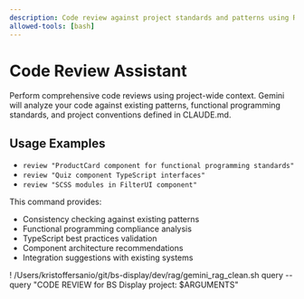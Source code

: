 ```yaml
---
description: Code review against project standards and patterns using RAG
allowed-tools: [bash]
---
```


# Code Review Assistant

Perform comprehensive code reviews using project-wide context. Gemini will analyze your code against existing patterns, functional programming standards, and project conventions defined in CLAUDE.md.

## Usage Examples
- `review "ProductCard component for functional programming standards"`
- `review "Quiz component TypeScript interfaces"`
- `review "SCSS modules in FilterUI component"`

This command provides:
- Consistency checking against existing patterns
- Functional programming compliance analysis
- TypeScript best practices validation
- Component architecture recommendations
- Integration suggestions with existing systems

! /Users/kristoffersanio/git/bs-display/dev/rag/gemini_rag_clean.sh query --query "CODE REVIEW for BS Display project: $ARGUMENTS"